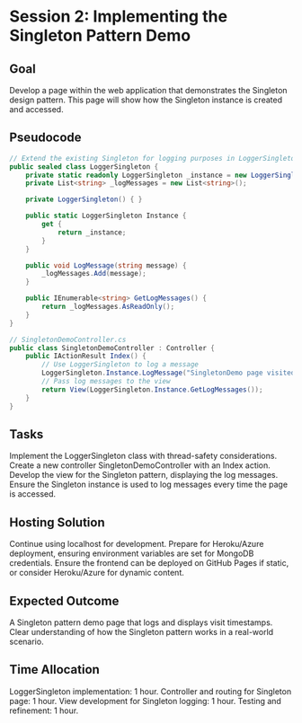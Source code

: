 # Session 2: Implementing the Singleton Pattern Demo

## Goal
Develop a page within the web application that demonstrates the Singleton design pattern. This page will show how the Singleton instance is created and accessed.

## Pseudocode
```csharp
// Extend the existing Singleton for logging purposes in LoggerSingleton.cs
public sealed class LoggerSingleton {
    private static readonly LoggerSingleton _instance = new LoggerSingleton();
    private List<string> _logMessages = new List<string>();

    private LoggerSingleton() { }

    public static LoggerSingleton Instance {
        get {
            return _instance;
        }
    }

    public void LogMessage(string message) {
        _logMessages.Add(message);
    }

    public IEnumerable<string> GetLogMessages() {
        return _logMessages.AsReadOnly();
    }
}

// SingletonDemoController.cs
public class SingletonDemoController : Controller {
    public IActionResult Index() {
        // Use LoggerSingleton to log a message
        LoggerSingleton.Instance.LogMessage("SingletonDemo page visited at " + DateTime.Now.ToString());
        // Pass log messages to the view
        return View(LoggerSingleton.Instance.GetLogMessages());
    }
}
```
## Tasks
Implement the LoggerSingleton class with thread-safety considerations.
Create a new controller SingletonDemoController with an Index action.
Develop the view for the Singleton pattern, displaying the log messages.
Ensure the Singleton instance is used to log messages every time the page is accessed.
## Hosting Solution
Continue using localhost for development.
Prepare for Heroku/Azure deployment, ensuring environment variables are set for MongoDB credentials.
Ensure the frontend can be deployed on GitHub Pages if static, or consider Heroku/Azure for dynamic content.
## Expected Outcome
A Singleton pattern demo page that logs and displays visit timestamps.
Clear understanding of how the Singleton pattern works in a real-world scenario.
## Time Allocation
LoggerSingleton implementation: 1 hour.
Controller and routing for Singleton page: 1 hour.
View development for Singleton logging: 1 hour.
Testing and refinement: 1 hour.
